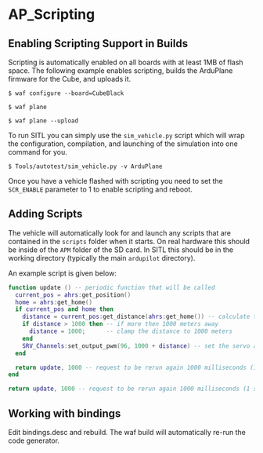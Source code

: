 # AP_Scripting

## Enabling Scripting Support in Builds

Scripting is automatically enabled on all boards with at least 1MB of flash space.
The following example enables scripting, builds the ArduPlane firmware for the Cube, and uploads it.

```
$ waf configure --board=CubeBlack

$ waf plane

$ waf plane --upload
```

To run SITL you can simply use the `sim_vehicle.py` script which will wrap the configuration, compilation,
and launching of the simulation into one command for you.


```
$ Tools/autotest/sim_vehicle.py -v ArduPlane
```

Once you have a vehicle flashed with scripting you need to set the `SCR_ENABLE` parameter to 1 to enable scripting and reboot.

## Adding Scripts

The vehicle will automatically look for and launch any scripts that are contained in the `scripts` folder when it starts.
On real hardware this should be inside of the `APM` folder of the SD card. In SITL this should be in the working directory (typically the main `ardupilot` directory).

An example script is given below:

```lua
function update () -- periodic function that will be called
  current_pos = ahrs:get_position()
  home = ahrs:get_home()
  if current_pos and home then
    distance = current_pos:get_distance(ahrs:get_home()) -- calculate the distance from home
    if distance > 1000 then -- if more then 1000 meters away
      distance = 1000;      -- clamp the distance to 1000 meters
    end
    SRV_Channels:set_output_pwm(96, 1000 + distance) -- set the servo assigned function 96 (scripting3) to a proportional value
  end

  return update, 1000 -- request to be rerun again 1000 milliseconds (1 second) from now
end

return update, 1000 -- request to be rerun again 1000 milliseconds (1 second) from now
```

## Working with bindings

Edit bindings.desc and rebuild. The waf build will automatically
re-run the code generator.
